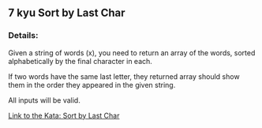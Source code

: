 ## 7 kyu Sort by Last Char

### Details:
Given a string of words (x), you need to return an array of the words, sorted alphabetically by the final character in each.

If two words have the same last letter, they returned array should show them in the order they appeared in the given string.

All inputs will be valid.
 

[Link to the Kata: Sort by Last Char](https://www.codewars.com/kata/57eba158e8ca2c8aba0002a0/csharp)